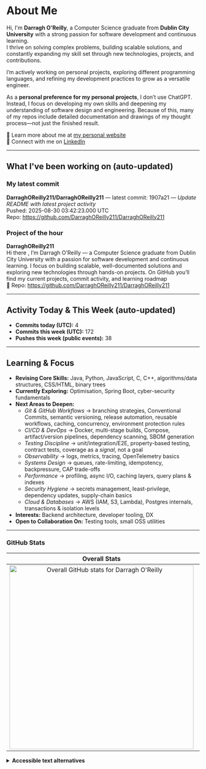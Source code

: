 # About Me

Hi, I'm **Darragh O'Reilly**, a Computer Science graduate from **Dublin City University** with a strong passion for software development and continuous learning.  
I thrive on solving complex problems, building scalable solutions, and constantly expanding my skill set through new technologies, projects, and contributions.

I’m actively working on personal projects, exploring different programming languages, and refining my development practices to grow as a versatile engineer.  

As a **personal preference for my personal projects**, I don’t use ChatGPT. Instead, I focus on developing my own skills and deepening my understanding of software design and engineering. Because of this, many of my repos include detailed documentation and drawings of my thought process—not just the finished result.

🔗 Learn more about me at [my personal website](https://www.alaric.ie/)  
💼 Connect with me on [LinkedIn](https://www.linkedin.com/in/darragh-o-5055b1230/)

---

## What I've been working on (auto-updated)

### My latest commit
><!--START_SECTION:working_on-->
**DarraghOReilly211/DarraghOReilly211** — latest commit: 1907a21 — _Update README with latest project activity_  
Pushed: 2025-08-30 03:42:23.000 UTC  
Repo: https://github.com/DarraghOReilly211/DarraghOReilly211
<!--END_SECTION:working_on-->

### Project of the hour

><!--START_SECTION:project_spotlight-->
**DarraghOReilly211**  
Hi there , I’m Darragh O’Reilly — a Computer Science graduate from Dublin City University with a passion for software development and continuous learning. I focus on building scalable, well-documented solutions and exploring new technologies through hands-on projects. On GitHub you’ll find my current projects, commit activity, and learning roadmap  
🔗 Repo: https://github.com/DarraghOReilly211/DarraghOReilly211
<!--END_SECTION:project_spotlight-->

---

## Activity Today & This Week (auto-updated)

<!--START_SECTION:activity_metrics-->
- **Commits today (UTC):** 4
- **Commits this week (UTC):** 172
- **Pushes this week (public events):** 38
<!--END_SECTION:activity_metrics-->

---

## Learning & Focus

- **Revising Core Skills:** Java, Python, JavaScript, C, C++, algorithms/data structures, CSS/HTML, binary trees  
- **Currently Exploring:** Optimisation, Spring Boot, cyber-security fundamentals  
- **Next Areas to Deepen:**
  - *Git & GitHub Workflows* → branching strategies, Conventional Commits, semantic versioning, release automation, reusable workflows, caching, concurrency, environment protection rules  
  - *CI/CD & DevOps* → Docker, multi-stage builds, Compose, artifact/version pipelines, dependency scanning, SBOM generation  
  - *Testing Discipline* → unit/integration/E2E, property-based testing, contract tests, coverage as a *signal*, not a goal  
  - *Observability* → logs, metrics, tracing, OpenTelemetry basics  
  - *Systems Design* → queues, rate-limiting, idempotency, backpressure, CAP trade-offs  
  - *Performance* → profiling, async I/O, caching layers, query plans & indexes  
  - *Security Hygiene* → secrets management, least-privilege, dependency updates, supply-chain basics  
  - *Cloud & Databases* → AWS (IAM, S3, Lambda), Postgres internals, transactions & isolation levels  
- **Interests:** Backend architecture, developer tooling, DX  
- **Open to Collaboration On:** Testing tools, small OSS utilities  

---

### GitHub Stats

<table>
  <thead>
    <tr>
      <th align="center">Overall Stats</th>
      <th align="center">Commit Streak</th>
      <th align="center">Top Languages</th>
    </tr>
  </thead>
  <tbody>
    <tr>
      <td align="center">
        <img
          src="https://github-readme-stats.vercel.app/api?username=DarraghOReilly211&count_private=true&show_icons=true&theme=highcontrast"
          alt="Overall GitHub stats for Darragh O'Reilly"
          width="480" />
      </td>
      <td align="center">
        <img
          src="https://streak-stats.demolab.com?user=DarraghOReilly211&theme=highcontrast&cache_seconds=21600"
          alt="GitHub contribution streak chart for Darragh O'Reilly"
          width="480" />
      </td>
      <td align="center">
        <img
          src="https://github-readme-stats.vercel.app/api/top-langs/?username=DarraghOReilly211&layout=donut&theme=highcontrast"
          alt="Top programming languages used by Darragh O'Reilly"
          width="480" />
      </td>
    </tr>
  </tbody>
</table>

<details>
  <summary><strong>Accessible text alternatives</strong></summary>

- Overall contributions and repository activity: visit your public profile activity at <https://github.com/DarraghOReilly211>.  
- Streak breakdown and contribution calendar: GitHub contribution graph on your profile page.  
- Language usage details: check the “Languages” section on each repository or the Top Languages card link above.
</details>
